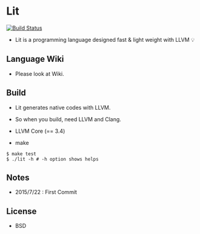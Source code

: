 # Lit
[![Build Status](https://travis-ci.org/maekawatoshiki/lit-x86.svg?branch=llvm)](https://travis-ci.org/maekawatoshiki/lit-x86)

- Lit is a programming language designed fast & light weight with LLVM :bulb:

## Language Wiki
- Please look at Wiki.

## Build
- Lit generates native codes with LLVM.
- So when you build, need LLVM and Clang.

- LLVM Core (== 3.4)
- make

```
$ make test
$ ./lit -h # -h option shows helps
```

## Notes
- 2015/7/22 : First Commit

## License
- BSD
